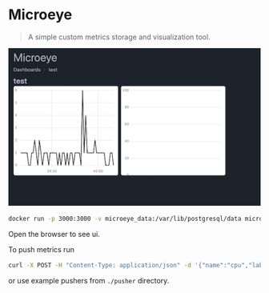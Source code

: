 # Microeye

> A simple custom metrics storage and visualization tool.

![Microeye](./docs/thumbnail.jpg)

```bash
docker run -p 3000:3000 -v microeye_data:/var/lib/postgresql/data microeye
```

Open the browser to see ui.

To push metrics run

```bash
curl -X POST -H "Content-Type: application/json" -d '{"name":"cpu","labels":{"a":"b"},"value":1}' http://localhost:3000/push
```

or use example pushers from `./pusher` directory.
